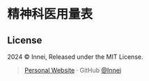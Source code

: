 # 精神科医用量表

## License

2024 © Innei, Released under the MIT License.

> [Personal Website](https://innei.in/) · GitHub [@Innei](https://github.com/innei/)